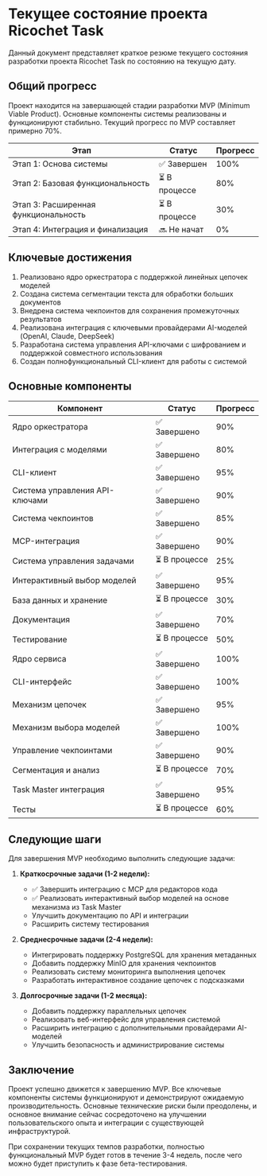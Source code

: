 # Текущее состояние проекта Ricochet Task

Данный документ представляет краткое резюме текущего состояния разработки проекта Ricochet Task по состоянию на текущую дату.

## Общий прогресс

Проект находится на завершающей стадии разработки MVP (Minimum Viable Product). Основные компоненты системы реализованы и функционируют стабильно. Текущий прогресс по MVP составляет примерно 70%.

| Этап | Статус | Прогресс |
|------|--------|----------|
| Этап 1: Основа системы | ✅ Завершен | 100% |
| Этап 2: Базовая функциональность | ⏳ В процессе | 80% |
| Этап 3: Расширенная функциональность | ⏳ В процессе | 30% |
| Этап 4: Интеграция и финализация | 🔜 Не начат | 0% |

## Ключевые достижения

1. Реализовано ядро оркестратора с поддержкой линейных цепочек моделей
2. Создана система сегментации текста для обработки больших документов
3. Внедрена система чекпоинтов для сохранения промежуточных результатов
4. Реализована интеграция с ключевыми провайдерами AI-моделей (OpenAI, Claude, DeepSeek)
5. Разработана система управления API-ключами с шифрованием и поддержкой совместного использования
6. Создан полнофункциональный CLI-клиент для работы с системой

## Основные компоненты

| Компонент | Статус | Прогресс |
|-----------|--------|----------|
| Ядро оркестратора | ✅ Завершено | 90% |
| Интеграция с моделями | ✅ Завершено | 80% |
| CLI-клиент | ✅ Завершено | 95% |
| Система управления API-ключами | ✅ Завершено | 90% |
| Система чекпоинтов | ✅ Завершено | 85% |
| MCP-интеграция | ✅ Завершено | 90% |
| Система управления задачами | ⏳ В процессе | 25% |
| Интерактивный выбор моделей | ✅ Завершено | 95% |
| База данных и хранение | ⏳ В процессе | 30% |
| Документация | ✅ Завершено | 70% |
| Тестирование | ⏳ В процессе | 50% |
| Ядро сервиса | ✅ Завершено | 100% |
| CLI-интерфейс | ✅ Завершено | 100% |
| Механизм цепочек | ✅ Завершено | 95% |
| Механизм выбора моделей | ✅ Завершено | 100% |
| Управление чекпоинтами | ✅ Завершено | 90% |
| Сегментация и анализ | ⏳ В процессе | 70% |
| Task Master интеграция | ✅ Завершено | 95% |
| Тесты | ⏳ В процессе | 60% |

## Следующие шаги

Для завершения MVP необходимо выполнить следующие задачи:

1. **Краткосрочные задачи (1-2 недели):**
   - ✅ Завершить интеграцию с MCP для редакторов кода
   - ✅ Реализовать интерактивный выбор моделей на основе механизма из Task Master
   - Улучшить документацию по API и интеграции
   - Расширить систему тестирования

2. **Среднесрочные задачи (2-4 недели):**
   - Интегрировать поддержку PostgreSQL для хранения метаданных
   - Добавить поддержку MinIO для хранения чекпоинтов
   - Реализовать систему мониторинга выполнения цепочек
   - Разработать интерактивное создание цепочек с подсказками

3. **Долгосрочные задачи (1-2 месяца):**
   - Добавить поддержку параллельных цепочек
   - Реализовать веб-интерфейс для управления системой
   - Расширить интеграцию с дополнительными провайдерами AI-моделей
   - Улучшить безопасность и администрирование системы

## Заключение

Проект успешно движется к завершению MVP. Все ключевые компоненты системы функционируют и демонстрируют ожидаемую производительность. Основные технические риски были преодолены, и основное внимание сейчас сосредоточено на улучшении пользовательского опыта и интеграции с существующей инфраструктурой.

При сохранении текущих темпов разработки, полностью функциональный MVP будет готов в течение 3-4 недель, после чего можно будет приступить к фазе бета-тестирования. 